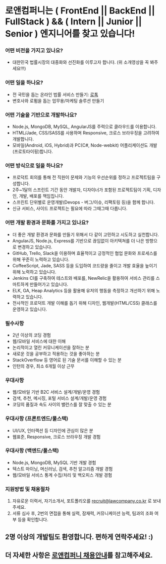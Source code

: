 # 로앤컴퍼니는 ( FrontEnd || BackEnd || FullStack ) && ( Intern || Junior || Senior ) 엔지니어를 찾고 있습니다!

### 어떤 비전을 가지고 있나요?
- 대한민국 법률시장의 대중화와 선진화를 이루고자 합니다. (위 소개영상을 꼭 봐주세요!!!)

### 어떤 일을 하나요?
- 전 국민을 돕는 온라인 법률 서비스 만들기: <a href="https://www.lawtalk.co.kr" target="_blank">로톡</a>
- 변호사와 로펌을 돕는 업무용/마케팅 솔루션 만들기

### 어떤 기술을 기반으로 개발하나요?
- Node.js, MongoDB, MySQL, AngularJS를 주력으로 클라우드를 이용합니다.
- HTML/Jade, CSS/SASS를 사용하며 Responsive, 크로스 브라우징을 고려하여 개발합니다.
- 모바일(Android, iOS, Hybrid)과 PC(C#, Node-webkit) 어플리케이션도 개발(프로토타이핑)합니다.

### 어떤 방식으로 일을 하나요?
- 프로덕트 회의를 통해 전 직원이 문제와 기능의 우선순위를 정하고 프로젝트팀을 구성합니다.
- 2주~1달의 스프린트 기간 동안 개발자, 디자이너가 포함된 프로젝트팀이 기획, 디자인, 개발, 배포를 책임집니다.
- 스프린트 단위별로 운영개발(Devops - 버그/이슈, 리팩토링 등)을 함께 합니다.
- 신규 서비스, 사이드 프로젝트는 필요에 따라 그때그때 다릅니다.

### 어떤 개발 환경과 문화를 가지고 있나요?
- 더 좋은 개발 환경과 문화를 만들기 위해서 다 같이 고민하고 시도하고 실천합니다.
- AngularJS, Node.js, Express를 기반으로 끊임없이 아키텍쳐를 더 나은 방향으로 변경하고 있습니다.
- GitHub, Trello, Slack을 이용하며 효율적이고 긍정적인 협업 문화와 프로세스를 위해 꾸준히 노력하고 있습니다.
- CoffeeScript, Jade, SASS 등을 도입하여 코드량을 줄이고 개발 효율을 높이기 위해 노력하고 있습니다.
- Jenkins CI를 구축하여 테스트와 배포를, NewRelic을 활용하여 서비스 관리를 스마트하게 만들어가고 있습니다.
- ELK, GA, Heap Analytics 등을 활용해 유저의 행동을 측정하고 개선하기 위해 노력하고 있습니다.
- 전사적인 프로덕트 개발 이해를 돕기 위해 디자인, 웹개발(HTML/CSS) 클래스를 운영하고 있습니다.

### 필수사항
- 2년 이상의 코딩 경험
- 웹/모바일 서비스에 대한 이해
- 논리적이고 열린 커뮤니케이션을 잘하는 분
- 새로운 것을 공부하고 적용하는 것을 좋아하는 분
- StackOverflow 등 영어로 된 기술 문서를 이해할 수 있는 분
- 인턴의 경우, 최소 6개월 이상 근무

### 우대사항
- 웹/모바일 기반 B2C 서비스 설계/개발/운영 경험
- 검색, 추천, 메시징, 포털 서비스 설계/개발/운영 경험
- 코딩의 품질과 속도 사이의 밸런스를 잘 맞출 수 있는 분

### 우대사항 (프론트엔드/풀스택)
- UI/UX, 인터랙션 등 디자인에 관심이 많은 분
- 웹표준, Responsive, 크로스 브라우징 개발 경험

### 우대사항 (백엔드/풀스택)
- Node.js, MongoDB, MySQL 기반 개발 경험
- 텍스트 마이닝, 머신러닝, 검색, 추천 알고리즘 개발 경험
- 웹/모바일 서비스 통계 수집/처리 및 백오피스 개발 경험

### 지원방법 및 채용절차
1. 자유로운 이력서, 자기소개서, 포트폴리오를 <a href="mailto:recruit@lawcompany.co.kr">recruit@lawcompany.co.kr</a> 로 보내주세요.
2. 서류 심사 후, 2번의 면접을 통해 실력, 잠재력, 커뮤니케이션 능력, 팀과의 조화 여부 등을 확인합니다.

## 2명 이상의 개발팀도 환영합니다. 편하게 연락주세요! :)

## 더 자세한 사항은 <a href="http://www.lawcompany.co.kr/jobs" target="_blank">로앤컴퍼니 채용안내</a>를 참고해주세요.
